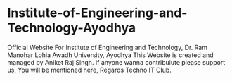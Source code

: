 # Institute-of-Engineering-and-Technology-Ayodhya
Official Website For Institute of Engineering and Technology, Dr. Ram Manohar Lohia Awadh University, Ayodhya
This Website is created and managed by Aniket Raj Singh.
If anyone wanna contribuiute please support us, You will be mentioned here, Regards Techno IT Club.
